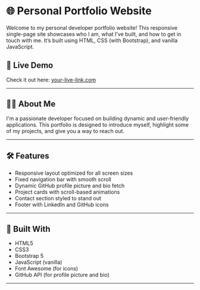 # 🌐 Personal Portfolio Website

Welcome to my personal developer portfolio website! This responsive single-page site showcases who I am, what I’ve built, and how to get in touch with me. It’s built using HTML, CSS (with Bootstrap), and vanilla JavaScript.

## 🚀 Live Demo

Check it out here: [your-live-link.com](https://your-live-link.com)

---

## 🧑‍💻 About Me

I'm a passionate developer focused on building dynamic and user-friendly applications. This portfolio is designed to introduce myself, highlight some of my projects, and give you a way to reach out.

---

## 🛠️ Features

- Responsive layout optimized for all screen sizes
- Fixed navigation bar with smooth scroll
- Dynamic GitHub profile picture and bio fetch
- Project cards with scroll-based animations
- Contact section styled to stand out
- Footer with LinkedIn and GitHub icons

---

## 🧰 Built With

- HTML5
- CSS3
- Bootstrap 5
- JavaScript (vanilla)
- Font Awesome (for icons)
- GitHub API (for profile picture and bio)

---
